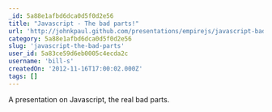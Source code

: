 ```yaml
---
_id: 5a88e1afbd6dca0d5f0d2e56
title: "Javascript - The bad parts!"
url: 'http://johnkpaul.github.com/presentations/empirejs/javascript-bad-parts/'
category: 5a88e1afbd6dca0d5f0d2e56
slug: 'javascript-the-bad-parts'
user_id: 5a83ce59d6eb0005c4ecda2c
username: 'bill-s'
createdOn: '2012-11-16T17:00:02.000Z'
tags: []
---
```


A presentation on Javascript, the real bad parts.
